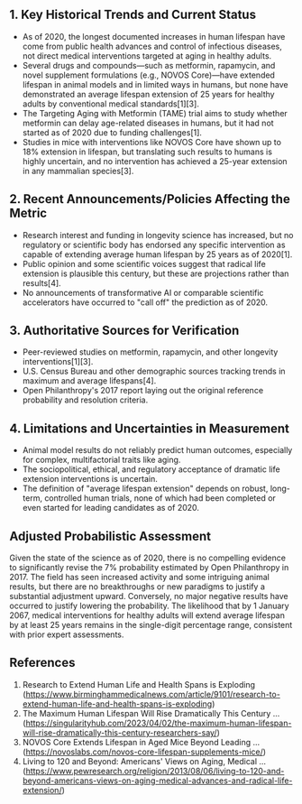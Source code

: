 ## 1. Key Historical Trends and Current Status

- As of 2020, the longest documented increases in human lifespan have come from public health advances and control of infectious diseases, not direct medical interventions targeted at aging in healthy adults.
- Several drugs and compounds—such as metformin, rapamycin, and novel supplement formulations (e.g., NOVOS Core)—have extended lifespan in animal models and in limited ways in humans, but none have demonstrated an average lifespan extension of 25 years for healthy adults by conventional medical standards[1][3].
- The Targeting Aging with Metformin (TAME) trial aims to study whether metformin can delay age-related diseases in humans, but it had not started as of 2020 due to funding challenges[1].
- Studies in mice with interventions like NOVOS Core have shown up to 18% extension in lifespan, but translating such results to humans is highly uncertain, and no intervention has achieved a 25-year extension in any mammalian species[3].

## 2. Recent Announcements/Policies Affecting the Metric

- Research interest and funding in longevity science has increased, but no regulatory or scientific body has endorsed any specific intervention as capable of extending average human lifespan by 25 years as of 2020[1].
- Public opinion and some scientific voices suggest that radical life extension is plausible this century, but these are projections rather than results[4].
- No announcements of transformative AI or comparable scientific accelerators have occurred to "call off" the prediction as of 2020.

## 3. Authoritative Sources for Verification

- Peer-reviewed studies on metformin, rapamycin, and other longevity interventions[1][3].
- U.S. Census Bureau and other demographic sources tracking trends in maximum and average lifespans[4].
- Open Philanthropy's 2017 report laying out the original reference probability and resolution criteria.

## 4. Limitations and Uncertainties in Measurement

- Animal model results do not reliably predict human outcomes, especially for complex, multifactorial traits like aging.
- The sociopolitical, ethical, and regulatory acceptance of dramatic life extension interventions is uncertain.
- The definition of "average lifespan extension" depends on robust, long-term, controlled human trials, none of which had been completed or even started for leading candidates as of 2020.

## Adjusted Probabilistic Assessment

Given the state of the science as of 2020, there is no compelling evidence to significantly revise the 7% probability estimated by Open Philanthropy in 2017. The field has seen increased activity and some intriguing animal results, but there are no breakthroughs or new paradigms to justify a substantial adjustment upward. Conversely, no major negative results have occurred to justify lowering the probability. The likelihood that by 1 January 2067, medical interventions for healthy adults will extend average lifespan by at least 25 years remains in the single-digit percentage range, consistent with prior expert assessments.

## References

1. Research to Extend Human Life and Health Spans is Exploding (https://www.birminghammedicalnews.com/article/9101/research-to-extend-human-life-and-health-spans-is-exploding)
2. The Maximum Human Lifespan Will Rise Dramatically This Century ... (https://singularityhub.com/2023/04/02/the-maximum-human-lifespan-will-rise-dramatically-this-century-researchers-say/)
3. NOVOS Core Extends Lifespan in Aged Mice Beyond Leading ... (https://novoslabs.com/novos-core-lifespan-supplements-mice/)
4. Living to 120 and Beyond: Americans' Views on Aging, Medical ... (https://www.pewresearch.org/religion/2013/08/06/living-to-120-and-beyond-americans-views-on-aging-medical-advances-and-radical-life-extension/)